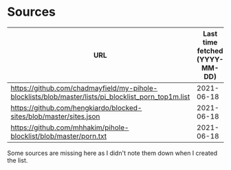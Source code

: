 # Sources

| URL                                                                                                 | Last time fetched (YYYY-MM-DD) |
|-----------------------------------------------------------------------------------------------------|--------------------------------|
| https://github.com/chadmayfield/my-pihole-blocklists/blob/master/lists/pi_blocklist_porn_top1m.list | 2021-06-18                     |
| https://github.com/hengkiardo/blocked-sites/blob/master/sites.json                                  | 2021-06-18                     |
| https://github.com/mhhakim/pihole-blocklist/blob/master/porn.txt                                    | 2021-06-18                     |

Some sources are missing here as I didn't note them down when I created the list.